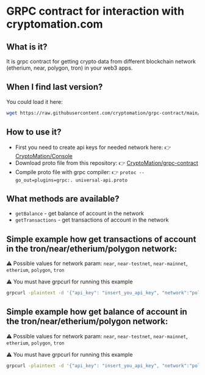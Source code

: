 # GRPC contract for interaction with cryptomation.com

## What is it?
It is grpc contract for getting crypto data from different blockchain network (etherium, near, polygon, tron) in your web3 apps.

## When I find last version?
You could load it here:

```bash
wget https://raw.githubusercontent.com/cryptomation/grpc-contract/main/universal-api.proto
```

## How to use it?
* First you need to create api keys for needed network here: 👉 [CryptoMation/Console](https://console.cryptomation.com)
* Download proto file from this repository: 👉 [CryptoMation/grpc-contract](https://raw.githubusercontent.com/cryptomation/grpc-contract/main/universal-api.proto)
* Compile proto file with grpc compiler: 👉 `protoc --go_out=plugins=grpc:. universal-api.proto`

## What methods are available?
* `getBalance` - get balance of account in the network
* `getTransactions` - get transactions of account in the network

## Simple example how get transactions of account in the tron/near/etherium/polygon network:

⚠ Possible values for network param: `near`, `near-testnet`, `near-mainnet`, `etherium`, `polygon`, `tron`

⚠ You must have grpcurl for running this example

```bash
grpcurl -plaintext -d '{"api_key": "insert_you_api_key", "network":"polygon", "address": "0xdec0de7e6ed3ee7bb3a2c0baae7827d101d1ec20"}' grpc.cryptomation.com com.cryptomation.universal.api.v1.grpc.UniversalCryptoApi/getTransactions
```

## Simple example how get balance of account in the tron/near/etherium/polygon network:

⚠ Possible values for network param: `near`, `near-testnet`, `near-mainnet`, `etherium`, `polygon`, `tron`

⚠ You must have grpcurl for running this example

```bash
grpcurl -plaintext -d '{"api_key": "insert_you_api_key", "network":"polygon", "address": "0xdec0de7e6ed3ee7bb3a2c0baae7827d101d1ec20"}' grpc.cryptomation.com com.cryptomation.universal.api.v1.grpc.UniversalCryptoApi/getBalance
```
